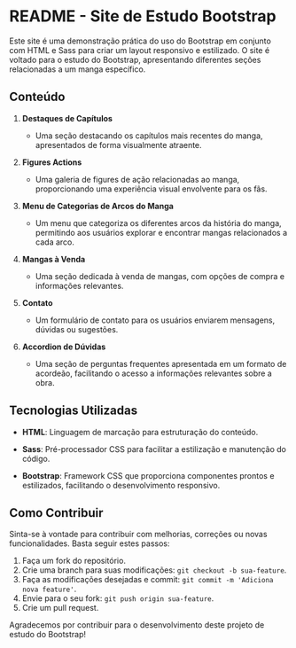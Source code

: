 # README - Site de Estudo Bootstrap

Este site é uma demonstração prática do uso do Bootstrap em conjunto com HTML e Sass para criar um layout responsivo e estilizado. O site é voltado para o estudo do Bootstrap, apresentando diferentes seções relacionadas a um manga específico.

## Conteúdo

1. **Destaques de Capítulos**
   - Uma seção destacando os capítulos mais recentes do manga, apresentados de forma visualmente atraente.

2. **Figures Actions**
   - Uma galeria de figures de ação relacionadas ao manga, proporcionando uma experiência visual envolvente para os fãs.

3. **Menu de Categorias de Arcos do Manga**
   - Um menu que categoriza os diferentes arcos da história do manga, permitindo aos usuários explorar e encontrar mangas relacionados a cada arco.

4. **Mangas à Venda**
   - Uma seção dedicada à venda de mangas, com opções de compra e informações relevantes.

5. **Contato**
   - Um formulário de contato para os usuários enviarem mensagens, dúvidas ou sugestões.

6. **Accordion de Dúvidas**
   - Uma seção de perguntas frequentes apresentada em um formato de acordeão, facilitando o acesso a informações relevantes sobre a obra.

## Tecnologias Utilizadas

- **HTML**: Linguagem de marcação para estruturação do conteúdo.
  
- **Sass**: Pré-processador CSS para facilitar a estilização e manutenção do código.
  
- **Bootstrap**: Framework CSS que proporciona componentes prontos e estilizados, facilitando o desenvolvimento responsivo.

## Como Contribuir

Sinta-se à vontade para contribuir com melhorias, correções ou novas funcionalidades. Basta seguir estes passos:

1. Faça um fork do repositório.
2. Crie uma branch para suas modificações: `git checkout -b sua-feature`.
3. Faça as modificações desejadas e commit: `git commit -m 'Adiciona nova feature'`.
4. Envie para o seu fork: `git push origin sua-feature`.
5. Crie um pull request.

Agradecemos por contribuir para o desenvolvimento deste projeto de estudo do Bootstrap!